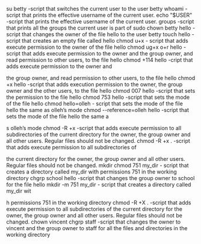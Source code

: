su betty -script that switches the current user to the user betty
whoami -script that prints the effective username of the current user.
echo "$USER" -script that prints the effective username of the current user.
groups -script that prints all the groups the current user is part of
sudo chown betty hello -script that changes the owner of the file hello to the user betty
touch hello -script that creates an empty file called hello
chmod u+x - script that adds execute permission to the owner of the file hello
chmod ug+x o+r hello -script that adds execute permission to the owner and the group owner, and read permission to other users, to the file hello
chmod +114 hello -cript that adds execute permission to the owner and

 the group owner, and read permission to other users, to the file hello
chmod +x hello -script that adds execution permission to the owner, the group owner and the other users, to the file hello
chmod 007 hello -script that sets the permission to the file hello
chmod 753 hello -script that sets the mode of the file hello
chmod hello=olleh - script that sets the mode of the file hello the same as olleh’s mode
chmod --reference=olleh hello -script that sets the mode of the file hello the same a

s olleh’s mode
chmod -R +x -script that adds execute permission to all subdirectories of the current directory for the owner, the group owner and all other users. Regular files should not be changed.
chmod -R +x . -script that adds execute permission to all subdirectories of 

the current directory for the owner, the group owner and all other users. Regular files should not be changed.
mkdir chmod 751 my_dir - script that creates a directory called my_dir with permissions 751 in the working directory
chgrp school hello -script that changes the group owner to school for the file hello
mkdir -m 751 my_dir - script that creates a directory called my_dir wit

h permissions 751 in the working directory
chmod -R +X . -script that adds execute permission to all subdirectories of the current directory for the owner, the group owner and all other users. Regular files should not be changed.
chown vincent chgrp staff -script that changes the owner to vincent and the group owner to staff for all the files and directories in the working directory
